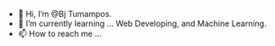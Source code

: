 - 👋 Hi, I’m @Bj Tumampos.
- 🌱 I’m currently learning ... Web Developing, and Machine Learning.
- 📫 How to reach me ...

<!---
jaytumampos/jaytumampos is a ✨ special ✨ repository because its `README.md` (this file) appears on your GitHub profile.
You can click the Preview link to take a look at your changes.
--->
